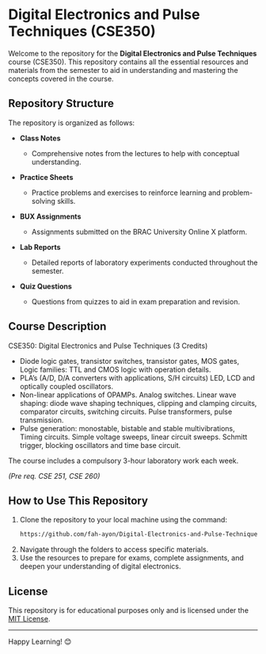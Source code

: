 # Digital Electronics and Pulse Techniques (CSE350)

Welcome to the repository for the **Digital Electronics and Pulse Techniques** course (CSE350). This repository contains all the essential resources and materials from the semester to aid in understanding and mastering the concepts covered in the course.

## Repository Structure

The repository is organized as follows:

- **Class Notes**
  - Comprehensive notes from the lectures to help with conceptual understanding.

- **Practice Sheets**
  - Practice problems and exercises to reinforce learning and problem-solving skills.

- **BUX Assignments**
  - Assignments submitted on the BRAC University Online X platform.

- **Lab Reports**
  - Detailed reports of laboratory experiments conducted throughout the semester.

- **Quiz Questions**
  - Questions from quizzes to aid in exam preparation and revision.

## Course Description
CSE350: Digital Electronics and Pulse Techniques (3 Credits)

- Diode logic gates, transistor switches, transistor gates, MOS gates, Logic families: TTL and CMOS logic with operation details. 
- PLA’s (A/D, D/A converters with applications, S/H circuits) LED, LCD and optically coupled oscillators. 
- Non-linear applications of OPAMPs. Analog switches. Linear wave shaping: diode wave shaping techniques, clipping and clamping circuits, comparator circuits, switching circuits. Pulse transformers, pulse transmission. 
- Pulse generation: monostable, bistable and stable multivibrations, Timing circuits. Simple voltage sweeps, linear circuit sweeps. Schmitt trigger, blocking oscillators and time base circuit. 

The course includes a compulsory 3-hour laboratory work each week.

*(Pre req. CSE 251, CSE 260)*

## How to Use This Repository
1. Clone the repository to your local machine using the command:
   ```bash
   https://github.com/fah-ayon/Digital-Electronics-and-Pulse-Techniques-CSE350-.git
   ```
2. Navigate through the folders to access specific materials.
3. Use the resources to prepare for exams, complete assignments, and deepen your understanding of digital electronics.


## License
This repository is for educational purposes only and is licensed under the [MIT License](LICENSE).

---

Happy Learning! 😊
